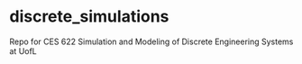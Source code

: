 # discrete_simulations
Repo for CES 622 Simulation and Modeling of Discrete Engineering Systems at UofL
